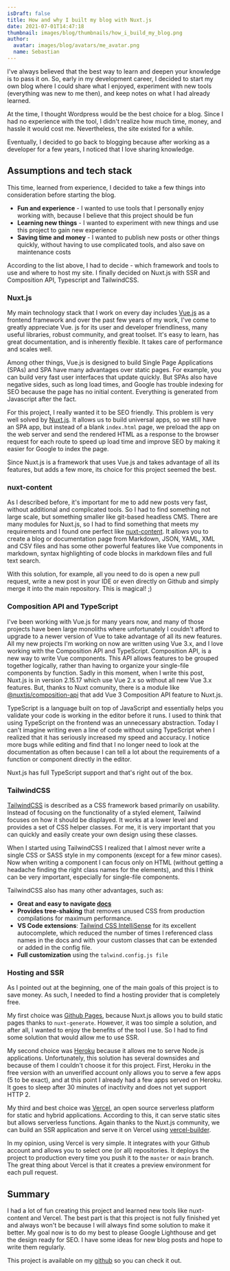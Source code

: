 ```yaml
---
isDraft: false
title: How and why I built my blog with Nuxt.js
date: 2021-07-01T14:47:18
thumbnail: images/blog/thumbnails/how_i_build_my_blog.png
author:
  avatar: images/blog/avatars/me_avatar.png
  name: Sebastian
---
```


I've always believed that the best way to learn and deepen your knowledge is to pass it on. So, early in my development career, I decided to start my own blog where I could share what I enjoyed, experiment with new tools (everything was new to me then), and keep notes on what I had already learned.
<!--more-->
At the time, I thought Wordpress would be the best choice for a blog. Since I had no experience with the tool, I didn't realize how much time, money, and hassle it would cost me. Nevertheless, the site existed for a while.

Eventually, I decided to go back to blogging because after working as a developer for a few years, I noticed that I love sharing knowledge.

## Assumptions and tech stack

This time, learned from experience, I decided to take a few things into consideration before starting the blog.

- **Fun and experience** - I wanted to use tools that I personally enjoy working with, because I believe that this project should be fun
- **Learning new things** - I wanted to experiment with new things and use this project to gain new experience 
- **Saving time and money** - I wanted to publish new posts or other things quickly, without having to use complicated tools, and also save on maintenance costs
  
According to the list above, I had to decide - which framework and tools to use and where to host my site. I finally decided on Nuxt.js with SSR and Composition API, Typescript and TailwindCSS.

### Nuxt.js

My main technology stack that I work on every day includes [Vue.js](https://vuejs.org/) as a frontend framework and over the past few years of my work, I've come to greatly appreciate Vue. js for its user and developer friendliness, many useful libraries, robust community, and great toolset. It's easy to learn, has great documentation, and is inherently flexible. It takes care of performance and scales well.

Among other things, Vue.js is designed to build Single Page Applications (SPAs) and SPA have many advantages over static pages. For example, you can build very fast user interfaces that update quickly. But SPAs also have negative sides, such as long load times, and Google has trouble indexing for SEO because the page has no initial content. Everything is generated from Javascript after the fact.

For this project, I really wanted it to be SEO friendly. This problem is very well solved by [Nuxt.js](https://nuxtjs.org/). It allows us to build universal apps, so we still have an SPA app, but instead of a blank `index.html` page, we preload the app on the web server and send the rendered HTML as a response to the browser request for each route to speed up load time and improve SEO by making it easier for Google to index the page.

Since Nuxt.js is a framework that uses Vue.js and takes advantage of all its features, but adds a few more, its choice for this project seemed the best.

### nuxt-content

As I described before, it's important for me to add new posts very fast, without additional and complicated tools.  So I had to find something not large scale, but something smaller like git-based headless CMS. 
There are many modules for Nuxt.js, so I had to find something that meets my requirements and I found one perfect like [nuxt-content](https://content.nuxtjs.org/). It allows you to create a blog or documentation page from Markdown, JSON, YAML, XML and CSV files and has some other powerful features like Vue components in markdown, syntax highlighting of code blocks in markdown files and full text search.

With this solution, for example, all you need to do is open a new pull request, write a new post in your IDE or even directly on Github and simply merge it into the main repository. This is magical! ;)

### Composition API and TypeScript

I've been working with Vue.js for many years now, and many of those projects have been large monoliths where unfortunately I couldn't afford to upgrade to a newer version of Vue to take advantage of all its new features. All my new projects I'm working on now are written using Vue 3.x, and I love working with the Composition API and TypeScript. Composition API, is a new way to write Vue components. This API allows features to be grouped together logically, rather than having to organize your single-file components by function. Sadly in this moment, when I write this post, Nuxt.js is in version 2.15.17 which use Vue 2.x so without all new Vue 3.x features.
But, thanks to Nuxt comunity, there is a module like [@nuxtjs/composition-api](https://composition-api.nuxtjs.org/) that add Vue 3 Composition API feature to Nuxt.js.

TypeScript is a language built on top of JavaScript and essentially helps you validate your code is working in the editor before it runs. I used to think that using TypeScript on the frontend was an unnecessary abstraction. Today I can't imagine writing even a line of code without using TypeScript when I realized that it has seriously increased my speed and accuracy. I notice more bugs while editing and find that I no longer need to look at the documentation as often because I can tell a lot about the requirements of a function or component directly in the editor.

Nuxt.js has full TypeScript support and that's right out of the box.

### TailwindCSS

[TailwindCSS](https://tailwindcss.com/) is described as a CSS framework based primarily on usability. Instead of focusing on the functionality of a styled element, Tailwind focuses on how it should be displayed. It works at a lower level and provides a set of CSS helper classes. For me, it is very important that you can quickly and easily create your own design using these classes.

When I started using TailwindCSS I realized that I almost never write a single CSS or SASS style in my components (except for a few minor cases). Now when writing a component I can focus only on HTML (without getting a headache finding the right class names for the elements), and this I think can be very important, especially for single-file components.

TailwindCSS also has many other advantages, such as:
- **Great and easy to navigate [docs](https://tailwindcss.com/docs)**
- **Provides tree-shaking** that removes unused CSS from production compilations for maximum performance.
- **VS Code extensions**: [Tailwind CSS IntelliSense](https://marketplace.visualstudio.com/items?itemName=bradlc.vscode-tailwindcss) for its excellent autocomplete, which reduced the number of times I referenced class names in the docs and with your custom classes that can be extended or added in the config file.
- **Full customization** using the `talwind.config.js file`

### Hosting and SSR

As I pointed out at the beginning, one of the main goals of this project is to save money. As such, I needed to find a hosting provider that is completely free.

My first choice was [Github Pages](https://pages.github.com/), because Nuxt.js allows you to build static pages thanks to `nuxt-generate`. However, it was too simple a solution, and after all, I wanted to enjoy the benefits of the tool I use. So I had to find some solution that would allow me to use SSR.

My second choice was [Heroku](https://www.heroku.com/) because it allows me to serve Node.js applications. Unfortunately, this solution has several downsides and because of them I couldn't choose it for this project. First, Heroku in the free version with an unverified account only allows you to serve a few apps (5 to be exact), and at this point I already had a few apps served on Heroku. It goes to sleep after 30 minutes of inactivity and does not yet support HTTP 2.

My third and best choice was [Vercel](https://vercel.com/), an open source serverless platform for static and hybrid applications. According to this, it can serve static sites but allows serverless functions. Again thanks to the Nuxt.js community, we can build an SSR application and serve it on Vercel using [vercel-builder](https://github.com/nuxt/vercel-builder). 

In my opinion, using Vercel is very simple. It integrates with your Github account and allows you to select one (or all) repositories. It deploys the project to production every time you push it to the `master` or `main` branch. The great thing about Vercel is that it creates a preview environment for each pull request.

## Summary

I had a lot of fun creating this project and learned new tools like nuxt-content and Vercel. The best part is that this project is not fully finished yet and always won't be because I will always find some solution to make it better. 
My goal now is to do my best to please Google Lighthouse and get the design ready for SEO.  I have some ideas for new blog posts and hope to write them regularly.

This project is available on my [github](https://github.com/ddosdor/onemeaning.dev) so you can check it out.
